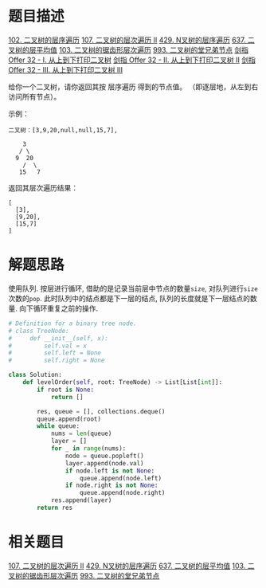 # 题目描述

[102. 二叉树的层序遍历](https://leetcode-cn.com/problems/binary-tree-level-order-traversal/)
[107. 二叉树的层次遍历 II](https://leetcode-cn.com/problems/binary-tree-level-order-traversal-ii/)
[429. N叉树的层序遍历](https://leetcode-cn.com/problems/n-ary-tree-level-order-traversal/)
[637. 二叉树的层平均值](https://leetcode-cn.com/problems/average-of-levels-in-binary-tree/)
[103. 二叉树的锯齿形层次遍历](https://leetcode-cn.com/problems/binary-tree-zigzag-level-order-traversal/)
[993. 二叉树的堂兄弟节点](https://leetcode-cn.com/problems/cousins-in-binary-tree/)
[剑指 Offer 32 - I. 从上到下打印二叉树](https://leetcode-cn.com/problems/cong-shang-dao-xia-da-yin-er-cha-shu-lcof/)
[剑指 Offer 32 - II. 从上到下打印二叉树 II](https://leetcode-cn.com/problems/cong-shang-dao-xia-da-yin-er-cha-shu-ii-lcof/)
[剑指 Offer 32 - III. 从上到下打印二叉树 III](https://leetcode-cn.com/problems/cong-shang-dao-xia-da-yin-er-cha-shu-iii-lcof/submissions/)

给你一个二叉树，请你返回其按 层序遍历 得到的节点值。 （即逐层地，从左到右访问所有节点）。

示例：
```
二叉树：[3,9,20,null,null,15,7],

    3
   / \
  9  20
    /  \
   15   7
```

返回其层次遍历结果：
```
[
  [3],
  [9,20],
  [15,7]
]
```

# 解题思路

使用队列. 按层进行循环, 借助的是记录当前层中节点的数量`size`, 对队列进行`size`次数的`pop`. 此时队列中的结点都是下一层的结点, 队列的长度就是下一层结点的数量. 向下循环重复之前的操作.

```python
# Definition for a binary tree node.
# class TreeNode:
#     def __init__(self, x):
#         self.val = x
#         self.left = None
#         self.right = None

class Solution:
    def levelOrder(self, root: TreeNode) -> List[List[int]]:
        if root is None:
            return []

        res, queue = [], collections.deque()
        queue.append(root)
        while queue:
            nums = len(queue)
            layer = []
            for _ in range(nums):
                node = queue.popleft()
                layer.append(node.val)
                if node.left is not None:
                    queue.append(node.left)
                if node.right is not None:
                    queue.append(node.right)
            res.append(layer)
        return res
```

# 相关题目

[107. 二叉树的层次遍历 II](https://leetcode-cn.com/problems/binary-tree-level-order-traversal-ii/)
[429. N叉树的层序遍历](https://leetcode-cn.com/problems/n-ary-tree-level-order-traversal/)
[637. 二叉树的层平均值](https://leetcode-cn.com/problems/average-of-levels-in-binary-tree/)
[103. 二叉树的锯齿形层次遍历](https://leetcode-cn.com/problems/binary-tree-zigzag-level-order-traversal/)
[993. 二叉树的堂兄弟节点](https://leetcode-cn.com/problems/cousins-in-binary-tree/)
